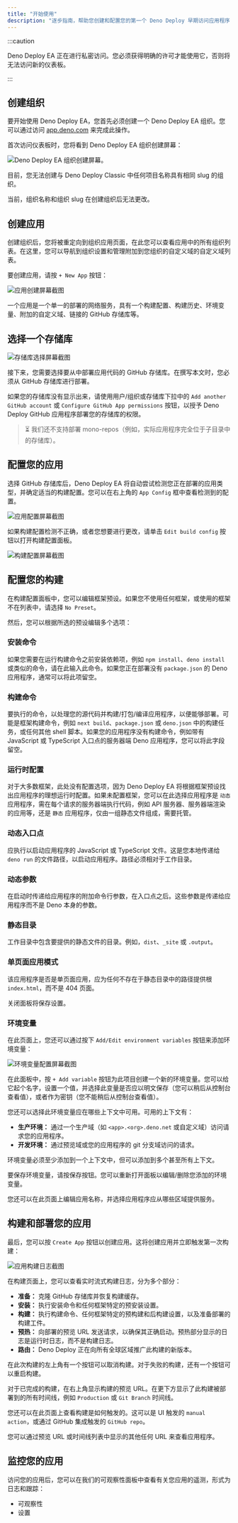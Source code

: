 ```yaml
---
title: "开始使用"
description: "逐步指南，帮助您创建和配置您的第一个 Deno Deploy 早期访问应用程序，包括组织设置、构建配置、环境变量和部署监控。"
---
```


:::caution

Deno Deploy EA 正在进行私密访问。您必须获得明确的许可才能使用它，否则将无法访问新的仪表板。

:::

## 创建组织

要开始使用 Deno Deploy EA，您首先必须创建一个 Deno Deploy EA 组织。您可以通过访问 [app.deno.com](http://app.deno.com) 来完成此操作。

首次访问仪表板时，您将看到 Deno Deploy EA 组织创建屏幕：

![Deno Deploy EA 组织创建屏幕。](./images/create_org.png)

目前，您无法创建与 Deno Deploy Classic 中任何项目名称具有相同 slug 的组织。

当前，组织名称和组织 slug 在创建组织后无法更改。

## 创建应用

创建组织后，您将被重定向到组织应用页面，在此您可以查看应用中的所有组织列表。在这里，您可以导航到组织设置和管理附加到您组织的自定义域的自定义域列表。

要创建应用，请按 `+ New App` 按钮：

![应用创建屏幕截图](./images/create_app.png)

一个应用是一个单一的部署的网络服务，具有一个构建配置、构建历史、环境变量、附加的自定义域、链接的 GitHub 存储库等。

## 选择一个存储库

![存储库选择屏幕截图](./images/select_org.png)

接下来，您需要选择要从中部署应用代码的 GitHub 存储库。在撰写本文时，您必须从 GitHub 存储库进行部署。

如果您的存储库没有显示出来，请使用用户/组织或存储库下拉中的 `Add another GitHub account` 或 `Configure GitHub App permissions` 按钮，以授予 Deno Deploy GitHub 应用程序部署您的存储库的权限。

> ⏳ 我们还不支持部署 mono-repos（例如，实际应用程序完全位于子目录中的存储库）。

## 配置您的应用

选择 GitHub 存储库后，Deno Deploy EA 将自动尝试检测您正在部署的应用类型，并确定适当的构建配置。您可以在右上角的 `App Config` 框中查看检测到的配置。

![应用配置屏幕截图](./images/app_config.png)

如果构建配置检测不正确，或者您想要进行更改，请单击 `Edit build config` 按钮以打开构建配置面板。

![构建配置屏幕截图](./images/build_config.png)

## 配置您的构建

在构建配置面板中，您可以编辑框架预设。如果您不使用任何框架，或使用的框架不在列表中，请选择 `No Preset`。

然后，您可以根据所选的预设编辑多个选项：

### 安装命令

如果您需要在运行构建命令之前安装依赖项，例如 `npm install`、`deno install` 或类似的命令，请在此输入此命令。如果您正在部署没有 `package.json` 的 Deno 应用程序，通常可以将此项留空。

### 构建命令

要执行的命令，以处理您的源代码并构建/打包/编译应用程序，以便能够部署。可能是框架构建命令，例如 `next build`、`package.json` 或 `deno.json` 中的构建任务，或任何其他 shell 脚本。如果您的应用程序没有构建命令，例如带有 JavaScript 或 TypeScript 入口点的服务器端 Deno 应用程序，您可以将此字段留空。

### 运行时配置

对于大多数框架，此处没有配置选项，因为 Deno Deploy EA 将根据框架预设找出应用程序的理想运行时配置。如果未配置框架，您可以在此选择应用程序是 `动态` 应用程序，需在每个请求的服务器端执行代码，例如 API 服务器、服务器端渲染的应用等，还是 `静态` 应用程序，仅由一组静态文件组成，需要托管。

### 动态入口点

应执行以启动应用程序的 JavaScript 或 TypeScript 文件。这是您本地传递给 `deno run` 的文件路径，以启动应用程序。路径必须相对于工作目录。

### 动态参数

在启动时传递给应用程序的附加命令行参数，在入口点之后。这些参数是传递给应用程序而不是 Deno 本身的参数。

### 静态目录

工作目录中包含要提供的静态文件的目录。例如，`dist`、`_site` 或 `.output`。

### 单页面应用模式

该应用程序是否是单页面应用，应为任何不存在于静态目录中的路径提供根 `index.html`，而不是 404 页面。

关闭面板将保存设置。

### 环境变量

在此页面上，您还可以通过按下 `Add/Edit environment variables` 按钮来添加环境变量：

![环境变量配置屏幕截图](./images/env_var.png)

在此面板中，按 `+ Add variable` 按钮为此项目创建一个新的环境变量。您可以给它起个名字，设置一个值，并选择此变量是否应以明文保存（您可以稍后从控制台查看值），或者作为密钥（您不能稍后从控制台查看值）。

您还可以选择此环境变量应在哪些上下文中可用。可用的上下文有：

- **生产环境：** 通过一个生产域（如 `<app>.<org>.deno.net` 或自定义域）访问请求您的应用程序。
- **开发环境：** 通过预览域或您的应用程序的 git 分支域访问的请求。

环境变量必须至少添加到一个上下文中，但可以添加到多个甚至所有上下文。

要保存环境变量，请按保存按钮。您可以重新打开面板以编辑/删除您添加的环境变量。

您还可以在此页面上编辑应用名称，并选择应用程序应从哪些区域提供服务。

## 构建和部署您的应用

最后，您可以按 `Create App` 按钮以创建应用。这将创建应用并立即触发第一次构建：

![应用构建日志截图](./images/build_logs.png)

在构建页面上，您可以查看实时流式构建日志，分为多个部分：

- **准备：** 克隆 GitHub 存储库并恢复构建缓存。
- **安装：** 执行安装命令和任何框架特定的预安装设置。
- **构建：** 执行构建命令、任何框架特定的预构建和后构建设置，以及准备部署的构建工件。
- **预热：** 向部署的预览 URL 发送请求，以确保其正确启动。预热部分显示的日志是运行时日志，而不是构建日志。
- **路由：** Deno Deploy 正在向所有全球区域推广此构建的新版本。

在此次构建的左上角有一个按钮可以取消构建。对于失败的构建，还有一个按钮可以重启构建。

对于已完成的构建，在右上角显示构建的预览 URL。在更下方显示了此构建被部署到的所有时间线，例如 `Production` 或 `Git Branch` 时间线。

您还可以在此页面上查看构建是如何触发的。这可以是 UI 触发的 `manual action`，或通过 GitHub 集成触发的 `GitHub repo`。

您可以通过预览 URL 或时间线列表中显示的其他任何 URL 来查看应用程序。

## 监控您的应用

访问您的应用后，您可以在我们的可观察性面板中查看有关您应用的遥测，形式为日志和跟踪：

- 可观察性
- 设置